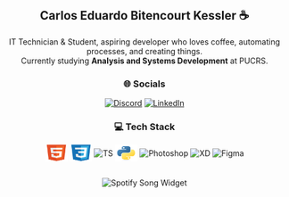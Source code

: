 <section align="center">
  <h1>Carlos Eduardo Bitencourt Kessler ☕</h1>
  <p>IT Technician & Student, aspiring developer who loves coffee, automating processes, and creating things.<br>
  Currently studying <strong>Analysis and Systems Development</strong> at PUCRS.</p>

  ### 🌐 Socials
  [![Discord](https://img.shields.io/badge/Discord-%237289DA.svg?logo=discord&logoColor=white)](https://www.discordapp.com/users/198657088031817748)
  [![LinkedIn](https://img.shields.io/badge/LinkedIn-%230077B5.svg?logo=linkedin&logoColor=white)](https://linkedin.com/in/cebk)

  ### 💻 Tech Stack
  <div style="display: inline_block">
    <img align="center" alt="HTML" height="30" width="40" src="https://raw.githubusercontent.com/devicons/devicon/master/icons/html5/html5-original.svg">
    <img align="center" alt="CSS" height="30" width="40" src="https://raw.githubusercontent.com/devicons/devicon/master/icons/css3/css3-original.svg">
    <img align="center" alt="TS" height="30" width="40" src="https://cdn.jsdelivr.net/gh/devicons/devicon@latest/icons/typescript/typescript-original.svg">
    <img align="center" alt="Python" height="30" width="40" src="https://raw.githubusercontent.com/devicons/devicon/master/icons/python/python-original.svg">
    <img align="center" alt="Photoshop" height="30" width="40" src="https://cdn.jsdelivr.net/gh/devicons/devicon@latest/icons/photoshop/photoshop-original.svg">
    <img align="center" alt="XD" height="30" width="40" src="https://cdn.jsdelivr.net/gh/devicons/devicon@latest/icons/xd/xd-original.svg">
    <img align="center" alt="Figma" height="30" width="40" src="https://cdn.jsdelivr.net/gh/devicons/devicon@latest/icons/figma/figma-original.svg">
  </div>

  #
  
  <div>
    <img src="https://spotify-widget-readme2.vercel.app/api?theme=dark" alt="Spotify Song Widget"  />
  </div>
</section>
